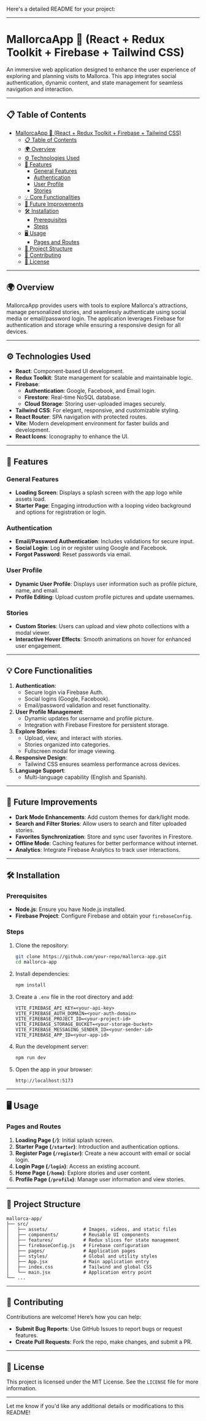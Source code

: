 Here's a detailed README for your project:

---

# MallorcaApp 🌴 (React + Redux Toolkit + Firebase + Tailwind CSS)

<!-- ![Login Page](src/assets/screenshots/login-page.png)
![Profile Page](src/assets/screenshots/profile-page.png)
![Stories Feature](src/assets/screenshots/stories-feature.png) -->

An immersive web application designed to enhance the user experience of exploring and planning visits to Mallorca. This app integrates social authentication, dynamic content, and state management for seamless navigation and interaction.

---

## 📋 Table of Contents
- [MallorcaApp 🌴 (React + Redux Toolkit + Firebase + Tailwind CSS)](#mallorcaapp--react--redux-toolkit--firebase--tailwind-css)
  - [📋 Table of Contents](#-table-of-contents)
  - [🌍 Overview](#-overview)
  - [⚙️ Technologies Used](#️-technologies-used)
  - [🌟 Features](#-features)
    - [General Features](#general-features)
    - [Authentication](#authentication)
    - [User Profile](#user-profile)
    - [Stories](#stories)
  - [💡 Core Functionalities](#-core-functionalities)
  - [🚀 Future Improvements](#-future-improvements)
  - [🛠️ Installation](#️-installation)
    - [Prerequisites](#prerequisites)
    - [Steps](#steps)
  - [🖥️ Usage](#️-usage)
    - [Pages and Routes](#pages-and-routes)
  - [📂 Project Structure](#-project-structure)
  - [🤝 Contributing](#-contributing)
  - [📜 License](#-license)

---

## 🌍 Overview
MallorcaApp provides users with tools to explore Mallorca's attractions, manage personalized stories, and seamlessly authenticate using social media or email/password login. The application leverages Firebase for authentication and storage while ensuring a responsive design for all devices.

---

## ⚙️ Technologies Used
- **React**: Component-based UI development.
- **Redux Toolkit**: State management for scalable and maintainable logic.
- **Firebase**:
  - **Authentication**: Google, Facebook, and Email login.
  - **Firestore**: Real-time NoSQL database.
  - **Cloud Storage**: Storing user-uploaded images securely.
- **Tailwind CSS**: For elegant, responsive, and customizable styling.
- **React Router**: SPA navigation with protected routes.
- **Vite**: Modern development environment for faster builds and development.
- **React Icons**: Iconography to enhance the UI.

---

## 🌟 Features
### General Features
- **Loading Screen**: Displays a splash screen with the app logo while assets load.
- **Starter Page**: Engaging introduction with a looping video background and options for registration or login.

### Authentication
- **Email/Password Authentication**: Includes validations for secure input.
- **Social Login**: Log in or register using Google and Facebook.
- **Forgot Password**: Reset passwords via email.

### User Profile
- **Dynamic User Profile**: Displays user information such as profile picture, name, and email.
- **Profile Editing**: Upload custom profile pictures and update usernames.

### Stories
- **Custom Stories**: Users can upload and view photo collections with a modal viewer.
- **Interactive Hover Effects**: Smooth animations on hover for enhanced user engagement.

---

## 💡 Core Functionalities
1. **Authentication**:
   - Secure login via Firebase Auth.
   - Social logins (Google, Facebook).
   - Email/password validation and reset functionality.
2. **User Profile Management**:
   - Dynamic updates for username and profile picture.
   - Integration with Firebase Firestore for persistent storage.
3. **Explore Stories**:
   - Upload, view, and interact with stories.
   - Stories organized into categories.
   - Fullscreen modal for image viewing.
4. **Responsive Design**:
   - Tailwind CSS ensures seamless performance across devices.
5. **Language Support**:
   - Multi-language capability (English and Spanish).

---

## 🚀 Future Improvements
- **Dark Mode Enhancements**: Add custom themes for dark/light mode.
- **Search and Filter Stories**: Allow users to search and filter uploaded stories.
- **Favorites Synchronization**: Store and sync user favorites in Firestore.
- **Offline Mode**: Caching features for better performance without internet.
- **Analytics**: Integrate Firebase Analytics to track user interactions.

---

## 🛠️ Installation

### Prerequisites
- **Node.js**: Ensure you have Node.js installed.
- **Firebase Project**: Configure Firebase and obtain your `firebaseConfig`.

### Steps
1. Clone the repository:
   ```bash
   git clone https://github.com/your-repo/mallorca-app.git
   cd mallorca-app
   ```

2. Install dependencies:
   ```bash
   npm install
   ```

3. Create a `.env` file in the root directory and add:
   ```
   VITE_FIREBASE_API_KEY=<your-api-key>
   VITE_FIREBASE_AUTH_DOMAIN=<your-auth-domain>
   VITE_FIREBASE_PROJECT_ID=<your-project-id>
   VITE_FIREBASE_STORAGE_BUCKET=<your-storage-bucket>
   VITE_FIREBASE_MESSAGING_SENDER_ID=<your-sender-id>
   VITE_FIREBASE_APP_ID=<your-app-id>
   ```

4. Run the development server:
   ```bash
   npm run dev
   ```

5. Open the app in your browser:
   ```
   http://localhost:5173
   ```

---

## 🖥️ Usage
### Pages and Routes
1. **Loading Page (`/`)**: Initial splash screen.
2. **Starter Page (`/starter`)**: Introduction and authentication options.
3. **Register Page (`/register`)**: Create a new account with email or social login.
4. **Login Page (`/login`)**: Access an existing account.
5. **Home Page (`/home`)**: Explore stories and user content.
6. **Profile Page (`/profile`)**: Manage user information and view stories.

---

## 📂 Project Structure

```
mallorca-app/
├── src/
│   ├── assets/             # Images, videos, and static files
│   ├── components/         # Reusable UI components
│   ├── features/           # Redux slices for state management
│   ├── firebaseConfig.js   # Firebase configuration
│   ├── pages/              # Application pages
│   ├── styles/             # Global and utility styles
│   ├── App.jsx             # Main application entry
│   ├── index.css           # Tailwind and global CSS
│   └── main.jsx            # Application entry point
└── ...
```

---

## 🤝 Contributing
Contributions are welcome! Here’s how you can help:
- **Submit Bug Reports**: Use GitHub Issues to report bugs or request features.
- **Create Pull Requests**: Fork the repo, make changes, and submit a PR.

---

## 📜 License
This project is licensed under the MIT License. See the `LICENSE` file for more information.

---

Let me know if you'd like any additional details or modifications to this README!